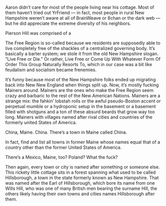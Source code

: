 Aaron didn’t care for most of the people living near his cottage. Most of them haven’t tried out YrFriend — in fact, most people in rural New Hampshire weren’t aware at all of BrainWeave or 8chan or the dark web — but he did appreciate the extreme diversity of his neighbors. 


Pierson Hill was comprised of a

The Free Region is so-called because we residents are supposedly able to live completely free of the shackles of a centralized governing body. It’s basically a barter system; we stole it from the old New Hampshire slogan. “Live Free or Die.” Or rather, Live Free or Come Up With Whatever Form Of Order This Group Naturally Resorts To, which in our case was a bit like feudalism and socialism became frenemies. 




















It’s funny because most of the New Hampshire folks ended up migrating back into New New England when things split up. Now, it’s mostly fucking Mainers around. Mainers are the ones who make the Free Region seem crazy and barbaric to the rest of the New American Nations. Mainers are a strange mix: the fahkin’ lobstah rolls or the awful pseudo-Boston accent or perpetual mumble or a hydroponic setup in the basement or a basement filled with shotguns and a ton of these absurd beards that grow way too long. Mainers with villages named after rival cities and countries of the formerly united States of America. 

China, Maine. China. There’s a town in Maine called China.

In fact, find and list all towns in former Maine whose names equal that of a country other than the former United States of America.

There’s a Mexico, Maine, too? Poland? What the fuck? 

Then again, every town or city is named after something or someone else. This rickety little cottage sits in a forest spanning what used to be called Hillsborough, a town in the state formerly known as New Hampshire. That was named after the Earl of Hillsborough, which bore its name from one Wills Hill, who was one of many British men bearing the surname Hill, the others likely having their own towns and cities names Hillsborough after them. 


